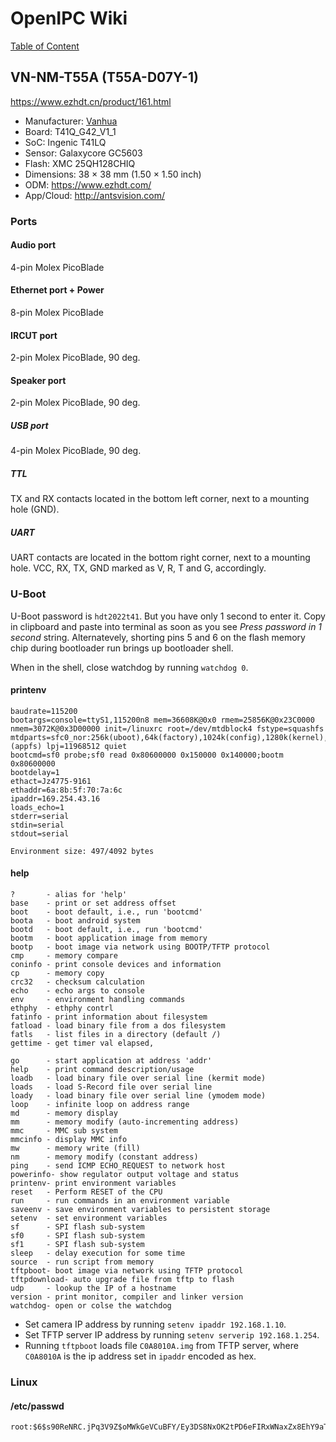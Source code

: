 # OpenIPC Wiki
[Table of Content](../../README.md)

VN-NM-T55A (T55A-D07Y-1)
------------------------

https://www.ezhdt.cn/product/161.html

- Manufacturer: [Vanhua](https://vanhua.en.alibaba.com/)
- Board: T41Q_G42_V1_1
- SoC: Ingenic T41LQ
- Sensor: Galaxycore GC5603
- Flash: XMC 25QH128CHIQ
- Dimensions: 38 × 38 mm (1.50 × 1.50 inch)
- ODM: https://www.ezhdt.com/
- App/Cloud: http://antsvision.com/


### Ports

#### Audio port
4-pin Molex PicoBlade

#### Ethernet port + Power
8-pin Molex PicoBlade

#### IRCUT port
2-pin Molex PicoBlade, 90 deg.

#### Speaker port
2-pin Molex PicoBlade, 90 deg.

##### USB port
4-pin Molex PicoBlade, 90 deg.

##### TTL
TX and RX contacts located in the bottom left corner, next to a mounting hole (GND).

##### UART
UART contacts are located in the bottom right corner, next to a mounting hole.
VCC, RX, TX, GND marked as V, R, T and G, accordingly.


### U-Boot

U-Boot password is `hdt2022t41`. But you have only 1 second to enter it. Copy in clipboard and paste into terminal 
as soon as you see _Press password in 1 second_ string. Alternatevely, shorting pins 5 and 6 on the flash memory
chip during bootloader run brings up bootloader shell.

When in the shell, close watchdog by running `watchdog 0`.

#### printenv
```
baudrate=115200
bootargs=console=ttyS1,115200n8 mem=36608K@0x0 rmem=25856K@0x23C0000 nmem=3072K@0x3D00000 init=/linuxrc root=/dev/mtdblock4 fstype=squashfs mtdparts=sfc0_nor:256k(uboot),64k(factory),1024k(config),1280k(kernel),1472k(rootfs),-(appfs) lpj=11968512 quiet
bootcmd=sf0 probe;sf0 read 0x80600000 0x150000 0x140000;bootm 0x80600000
bootdelay=1
ethact=Jz4775-9161
ethaddr=6a:8b:5f:70:7a:6c
ipaddr=169.254.43.16
loads_echo=1
stderr=serial
stdin=serial
stdout=serial

Environment size: 497/4092 bytes
```

#### help
```
?       - alias for 'help'
base    - print or set address offset
boot    - boot default, i.e., run 'bootcmd'
boota   - boot android system
bootd   - boot default, i.e., run 'bootcmd'
bootm   - boot application image from memory
bootp   - boot image via network using BOOTP/TFTP protocol
cmp     - memory compare
coninfo - print console devices and information
cp      - memory copy
crc32   - checksum calculation
echo    - echo args to console
env     - environment handling commands
ethphy  - ethphy contrl
fatinfo - print information about filesystem
fatload - load binary file from a dos filesystem
fatls   - list files in a directory (default /)
gettime - get timer val elapsed,

go      - start application at address 'addr'
help    - print command description/usage
loadb   - load binary file over serial line (kermit mode)
loads   - load S-Record file over serial line
loady   - load binary file over serial line (ymodem mode)
loop    - infinite loop on address range
md      - memory display
mm      - memory modify (auto-incrementing address)
mmc     - MMC sub system
mmcinfo - display MMC info
mw      - memory write (fill)
nm      - memory modify (constant address)
ping    - send ICMP ECHO_REQUEST to network host
powerinfo- show regulator output voltage and status
printenv- print environment variables
reset   - Perform RESET of the CPU
run     - run commands in an environment variable
saveenv - save environment variables to persistent storage
setenv  - set environment variables
sf      - SPI flash sub-system
sf0     - SPI flash sub-system
sf1     - SPI flash sub-system
sleep   - delay execution for some time
source  - run script from memory
tftpboot- boot image via network using TFTP protocol
tftpdownload- auto upgrade file from tftp to flash
udp     - lookup the IP of a hostname
version - print monitor, compiler and linker version
watchdog- open or colse the watchdog
```

- Set camera IP address by running `setenv ipaddr 192.168.1.10`.
- Set TFTP server IP address by running `setenv serverip 192.168.1.254`.
- Running `tftpboot` loads file `C0A8010A.img` from TFTP server, where `C0A8010A` is the ip address set in `ipaddr` encoded as hex.

### Linux

#### /etc/passwd
```
root:$6$s90ReNRC.jPq3V9Z$oMWkGeVCuBFY/Ey3DS8NxOK2tPD6eFIRxWNaxZx8EhY9aTNzgqM7tSxl.PngyNyYJT06RP8iE3Bd04CuicNiq.:0:0::/root:/bin/sh
```
